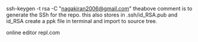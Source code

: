 ssh-keygen -t rsa -C "nagakiran2006@gmail.com"
theabove comment is to generate the SSh for the repo.
this also stores in .ssh/id_RSA.pub and id_RSA create a ppk file in terminal and import to source tree.

online editor repl.com